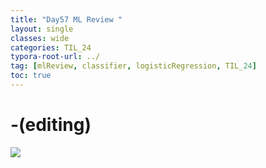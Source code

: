 ```yaml
---
title: "Day57 ML Review "
layout: single
classes: wide
categories: TIL_24
typora-root-url: ../
tag: [mlReview, classifier, logisticRegression, TIL_24]
toc: true 
---
```


# -(editing)

<img src="/blog/images/2024-08-20-TIL24_Day57/B65A0D34-51FD-418F-A096-9FB5D8CCE1CE.jpeg">

<br><br>

